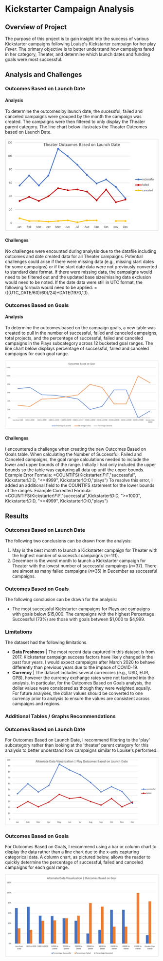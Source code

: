 # Kickstarter Campaign Analysis

## Overview of Project
The purpose of this project is to gain insight into the success of various Kickstarter campaigns following Louise's Kickstarter campaign for her play *Fever*. The primary objective is to better understand how campaigns fared in her category, Theater, and determine which launch dates and funding goals were most successful. 

## Analysis and Challenges
### Outcomes Based on Launch Date
#### Analysis
To determine the outcomes by launch date, the sucessful, failed and canceled campaigns were grouped by the month the campaign was created. The campaigns were then filtered to only display the Theater parent category. The line chart below illustrates the Theater Outcomes based on Launch Date. 

![Outcomes Based on Launch Date](https://github.com/rabascoh/kickstarter-analysis/blob/main/Resources/Theater_Outcomes_vs_Launch.png)

#### Challenges
No challenges were encounted during analysis due to the datafile including outcomes and date created data for all Theater campaigns. Potential challenges could arise if there were missing data (e.g., missing start dates for some campaigns) or if the start date data were not previously converted to standard date format. If there were missing data, the campaigns would need to be filtered out and the updated base size/missing data exclusion would need to be noted. If the date data were still in UTC format, the following formula would need to be applied: =(((UTC_DATE/60)/60)/24)+DATE(1970,1,1). 

### Outcomes Based on Goals
#### Analysis
To determine the outcomes based on the campaign goals, a new table was created to pull in the number of successful, failed and canceled campaigns, total projects, and the percentage of successful, failed and canceled campaigns in the Plays subcategory across 12 bucketed goal ranges. The line chart below displays percentage of successful, failed and canceled campaigns for each goal range. 

![Outcomes Based on Goal](https://github.com/rabascoh/kickstarter-analysis/blob/main/Resources/Outcomes_vs_Goals.png)

#### Challenges
I encountered a challenge when creating the new Outcomes Based on Goals table. When calculating the Number of Successful, Failed and Canceled campaigns, the goal range calculations needed to include the lower and upper bounds of the range. Initially I had only included the upper bounds so the table was capturing all data up until the upper bounds. 
Example Error Formula: =COUNTIFS(Kickstarter!$F:$F,"successful", Kickstarter!$D:$D, "<=4999", Kickstarter!$O:$O,"plays")
To resolve this error, I added an additional field to the COUNTIFS statement for the lower bounds of the ranges. 
Example Corrected Formula: =COUNTIFS(Kickstarter!$F:$F,"successful",Kickstarter!$D:$D, ">=1000", Kickstarter!$D:$D, "<=4999", Kickstarter!$O:$O,"plays")

## Results
### Outcomes Based on Launch Date
The following two conclusions can be drawn from the analysis:
1. May is the best month to launch a Kickstarter campaign for Theater with the highest number of successful campaigns (*n*=111). 
2. December is the worst month to launch a Kickstarter campaign for Theater with the lowest number of successful campaings (*n*=37). There are almost as many failed campaigns (*n*=35) in December as successful campaigns. 

### Outcomes Based on Goals
The following conclusion can be drawn for the analysis: 
* The most successful Kickstarter campaigns for Plays are campaigns with goals below $15,000. The campaigns with the highest Percentage Successful (73%) are those with goals between $1,000 to $4,999. 

### Limitations
The dataset had the following limitations. 
* **Data Freshness** | The most recent data captured in this dataset is from 2017. Kickstarter campaign success factors have likely changed in the past four years. I would expect campaigns after March 2020 to behave differently than previous years due to the impace of COVID-19. 
* **Currency** | The dataset includes several currencies (e.g., USD, EUR, GPB), however the currency exchange rates were not factored into the analysis. In particular, for the Outcomes Based on Goals analysis, the dollar values were considered as though they were weighted equally. For future analyses, the dollar values should be converted to one currency prior to analysis to ensure the values are consistent across campaigns and regions. 

### Additional Tables / Graphs Recommendations

### Outcomes Based on Launch Date
For Outcomes Based on Launch Date, I recommend filtering to the 'play' subcategory rather than looking at the 'theater' parent category for this analysis to better understand how campaigns similar to Louise's performed. 

![Alt Outcomes Based on Launch Date](https://github.com/rabascoh/kickstarter-analysis/blob/main/Resources/Alt_Theater_Outcomes_vs_Launch.png)

### Outcomes Based on Goals
For Outcomes Based on Goals, I recommend using a bar or column chart to display the data rather than a line chart due to the x-axis capturing categorical data. A column chart, as pictured below, allows the reader to quickly determine the percentage of successful, failed and canceled campaigns for each goal range. 

![Alt Outcomes Based on Goals](https://github.com/rabascoh/kickstarter-analysis/blob/main/Resources/Alt_Outcomes_vs_Goals.png)




